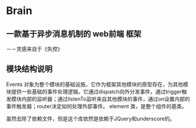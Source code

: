 # Brain
## 一款基于异步消息机制的 web前端 框架

－－灵感来自于《失控》

## 模块结构说明
Events 对象为整个模块的基础设施，它作为框架其他模块的原型存在，为其他模块提供一些基础的事件处理逻辑。它通过dispatch向外分发事件，通过trigger触发模块内部的监听器；通过listenTo监听来自其他模块的事件，通过on设置内部的事件触发器；router决定如何处理外部事件。
element 类，是整个组件的基类。

虽然去除了依赖文件，但是这个库依然是依赖于JQuery和underscore的。